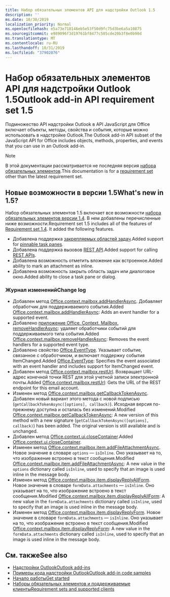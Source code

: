 ```yaml
---
title: Набор обязательных элементов API для надстройки Outlook 1.5
description: ''
ms.date: 10/30/2019
localization_priority: Normal
ms.openlocfilehash: e5a73e718146eb5e53f50d9fc75d3be6a5a10875
ms.sourcegitcommit: e989096f3d19761bf8477c585cde20b3f8e0b90d
ms.translationtype: MT
ms.contentlocale: ru-RU
ms.lasthandoff: 10/31/2019
ms.locfileid: "37902076"
---
```

# <a name="outlook-add-in-api-requirement-set-15"></a><span data-ttu-id="b3a37-102">Набор обязательных элементов API для надстройки Outlook 1.5</span><span class="sxs-lookup"><span data-stu-id="b3a37-102">Outlook add-in API requirement set 1.5</span></span>

<span data-ttu-id="b3a37-103">Подмножество API надстройки Outlook в API JavaScript для Office включает объекты, методы, свойства и события, которые можно использовать в надстройке Outlook.</span><span class="sxs-lookup"><span data-stu-id="b3a37-103">The Outlook add-in API subset of the JavaScript API for Office includes objects, methods, properties, and events that you can use in an Outlook add-in.</span></span>

> [!NOTE]
> <span data-ttu-id="b3a37-104">В этой документации рассматривается не последняя версия [набора обязательных элементов](/office/dev/add-ins/reference/requirement-sets/outlook-api-requirement-sets).</span><span class="sxs-lookup"><span data-stu-id="b3a37-104">This documentation is for a [requirement set](/office/dev/add-ins/reference/requirement-sets/outlook-api-requirement-sets) other than the latest requirement set.</span></span>

## <a name="whats-new-in-15"></a><span data-ttu-id="b3a37-105">Новые возможности в версии 1.5</span><span class="sxs-lookup"><span data-stu-id="b3a37-105">What's new in 1.5?</span></span>

<span data-ttu-id="b3a37-p101">Набор обязательных элементов 1.5 включает все возможности [набора обязательных элементов версии 1.4](../requirement-set-1.4/outlook-requirement-set-1.4.md). В нем добавлены перечисленные ниже возможности.</span><span class="sxs-lookup"><span data-stu-id="b3a37-p101">Requirement set 1.5 includes all of the features of [Requirement set 1.4](../requirement-set-1.4/outlook-requirement-set-1.4.md). It added the following features.</span></span>

- <span data-ttu-id="b3a37-108">Добавлена поддержка [закрепляемых областей задач](/outlook/add-ins/pinnable-taskpane).</span><span class="sxs-lookup"><span data-stu-id="b3a37-108">Added support for [pinnable task panes](/outlook/add-ins/pinnable-taskpane).</span></span>
- <span data-ttu-id="b3a37-109">Добавлена поддержка вызовов [REST API](/outlook/add-ins/use-rest-api).</span><span class="sxs-lookup"><span data-stu-id="b3a37-109">Added support for calling [REST APIs](/outlook/add-ins/use-rest-api).</span></span>
- <span data-ttu-id="b3a37-110">Добавлена возможность отметить вложение как встроенное.</span><span class="sxs-lookup"><span data-stu-id="b3a37-110">Added ability to mark an attachment as inline.</span></span>
- <span data-ttu-id="b3a37-111">Добавлена возможность закрыть область задач или диалоговое окно.</span><span class="sxs-lookup"><span data-stu-id="b3a37-111">Added ability to close a task pane or dialog.</span></span>

### <a name="change-log"></a><span data-ttu-id="b3a37-112">Журнал изменений</span><span class="sxs-lookup"><span data-stu-id="b3a37-112">Change log</span></span>

- <span data-ttu-id="b3a37-113">Добавлен метод [Office.context.mailbox.addHandlerAsync](office.context.mailbox.md#addhandlerasynceventtype-handler-options-callback). Добавляет обработчик для поддерживаемого события.</span><span class="sxs-lookup"><span data-stu-id="b3a37-113">Added [Office.context.mailbox.addHandlerAsync](office.context.mailbox.md#addhandlerasynceventtype-handler-options-callback): Adds an event handler for a supported event.</span></span>
- <span data-ttu-id="b3a37-114">Добавлено [приложение Office. Context. Mailbox. removeHandlerAsync](office.context.mailbox.md#removehandlerasynceventtype-options-callback): удаляет обработчики событий для поддерживаемого типа события.</span><span class="sxs-lookup"><span data-stu-id="b3a37-114">Added [Office.context.mailbox.removeHandlerAsync](office.context.mailbox.md#removehandlerasynceventtype-options-callback): Removes the event handlers for a supported event type.</span></span>
- <span data-ttu-id="b3a37-115">Добавлено свойство [Office.EventType](office.md#eventtype-string). Указывает событие, связанное с обработчиком, и включает поддержку события ItemChanged.</span><span class="sxs-lookup"><span data-stu-id="b3a37-115">Added [Office.EventType](office.md#eventtype-string): Specifies the event associated with an event handler and includes support for ItemChanged event.</span></span>
- <span data-ttu-id="b3a37-116">Добавлен метод [Office.context.mailbox.restUrl](office.context.mailbox.md#resturl-string). Возвращает URL-адрес конечной точки REST для этой учетной записи электронной почты.</span><span class="sxs-lookup"><span data-stu-id="b3a37-116">Added [Office.context.mailbox.restUrl](office.context.mailbox.md#resturl-string): Gets the URL of the REST endpoint for this email account.</span></span>
- <span data-ttu-id="b3a37-p102">Изменен метод [Office.context.mailbox.getCallbackTokenAsync](office.context.mailbox.md#getcallbacktokenasyncoptions-callback). Добавлен новый вариант этого метода с новой подписью (`getCallbackTokenAsync([options], callback)`). Исходная версия по-прежнему доступна и осталась без изменений.</span><span class="sxs-lookup"><span data-stu-id="b3a37-p102">Modified [Office.context.mailbox.getCallbackTokenAsync](office.context.mailbox.md#getcallbacktokenasyncoptions-callback): A new version of this method with a new signature (`getCallbackTokenAsync([options], callback)`) has been added. The original version is still available and is unchanged.</span></span>
- <span data-ttu-id="b3a37-119">Добавлен метод [Office.context.ui.closeContainer](/javascript/api/office/office.ui#closecontainer--).</span><span class="sxs-lookup"><span data-stu-id="b3a37-119">Added [Office.context.ui.closeContainer](/javascript/api/office/office.ui#closecontainer--).</span></span>
- <span data-ttu-id="b3a37-120">Изменен метод [Office.context.mailbox.item.addFileAttachmentAsync](office.context.mailbox.item.md#addfileattachmentasyncuri-attachmentname-options-callback). Новое значение в словаре `options` — `isInline`. Оно указывает на то, что изображение встроено в текст сообщения.</span><span class="sxs-lookup"><span data-stu-id="b3a37-120">Modified [Office.context.mailbox.item.addFileAttachmentAsync](office.context.mailbox.item.md#addfileattachmentasyncuri-attachmentname-options-callback): A new value in the `options` dictionary called `isInline`, used to specify that an image is used inline in the message body.</span></span>
- <span data-ttu-id="b3a37-121">Изменен метод [Office.context.mailbox.item.displayReplyAllForm](office.context.mailbox.item.md#displayreplyallformformdata-callback). Новое значение в словаре `formData.attachments` — `isInline`. Оно указывает на то, что изображение встроено в текст сообщения.</span><span class="sxs-lookup"><span data-stu-id="b3a37-121">Modified [Office.context.mailbox.item.displayReplyAllForm](office.context.mailbox.item.md#displayreplyallformformdata-callback): A new value in the `formData.attachments` dictionary called `isInline`, used to specify that an image is used inline in the message body.</span></span>
- <span data-ttu-id="b3a37-122">Изменен метод [Office.context.mailbox.item.displayReplyForm](office.context.mailbox.item.md#displayreplyformformdata-callback). Новое значение в словаре `formData.attachments` — `isInline`. Оно указывает на то, что изображение встроено в текст сообщения.</span><span class="sxs-lookup"><span data-stu-id="b3a37-122">Modified [Office.context.mailbox.item.displayReplyForm](office.context.mailbox.item.md#displayreplyformformdata-callback): A new value in the `formData.attachments` dictionary called `isInline`, used to specify that an image is used inline in the message body.</span></span>

## <a name="see-also"></a><span data-ttu-id="b3a37-123">См. также</span><span class="sxs-lookup"><span data-stu-id="b3a37-123">See also</span></span>

- [<span data-ttu-id="b3a37-124">Надстройки Outlook</span><span class="sxs-lookup"><span data-stu-id="b3a37-124">Outlook add-ins</span></span>](/outlook/add-ins/)
- [<span data-ttu-id="b3a37-125">Примеры кода надстройки Outlook</span><span class="sxs-lookup"><span data-stu-id="b3a37-125">Outlook add-in code samples</span></span>](https://developer.microsoft.com/outlook/gallery/?filterBy=Outlook,Samples,Add-ins)
- [<span data-ttu-id="b3a37-126">Начало работы</span><span class="sxs-lookup"><span data-stu-id="b3a37-126">Get started</span></span>](/outlook/add-ins/quick-start)
- [<span data-ttu-id="b3a37-127">Наборы обязательных элементов и поддерживаемые клиенты</span><span class="sxs-lookup"><span data-stu-id="b3a37-127">Requirement sets and supported clients</span></span>](../../requirement-sets/outlook-api-requirement-sets.md)
